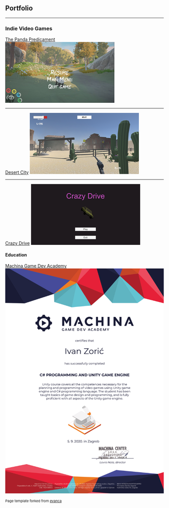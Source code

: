 ## Portfolio

---

### Indie Video Games 

[The Panda Predicament](https://raven-insights.itch.io/the-panda-predicament)
<img src="images/PandaPredicament.jpg?raw=true"/>

---
[Desert City](https://cloudburst-games.itch.io/desert-city)
<img src="images/DesertCity.png?raw=false"/>

---
[Crazy Drive](https://cloudburst-games.itch.io/crazy-drive)
<img src="images/Crazy_Drive.png?raw=false"/>

#### Education

[Machina Game Dev Academy](https://www.machina.academy/)
<img src="pdf/MachinaCertificate.pdf?raw=false"/>



<p style="font-size:11px">Page template forked from <a href="https://github.com/evanca/quick-portfolio">evanca</a></p>
<!-- Remove above link if you don't want to attibute -->
